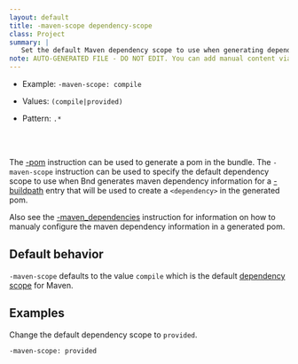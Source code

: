 ```yaml
---
layout: default
title: -maven-scope dependency-scope
class: Project
summary: |
   Set the default Maven dependency scope to use when generating dependency information in the generated pom
note: AUTO-GENERATED FILE - DO NOT EDIT. You can add manual content via same filename in ext folder. 
---
```


- Example: `-maven-scope: compile`

- Values: `(compile|provided)`

- Pattern: `.*`

<!-- Manual content from: ext/maven_scope.md --><br /><br />

The [-pom] instruction can be used to generate a pom in the bundle.  The `-maven-scope` instruction can be used to specify the default dependency scope to use when Bnd generates maven dependency information for a [-buildpath] entry that will be used to create a `<dependency>` in the generated pom.

Also see the [-maven_dependencies] instruction for information on how to manualy configure the maven dependency information in a generated pom.

## Default behavior

`-maven-scope` defaults to the value `compile` which is the default [dependency scope] for Maven.

## Examples

Change the default dependency scope to `provided`.

    -maven-scope: provided

[-pom]: pom.html
[-buildpath]: buildpath.html
[-maven_dependencies]: maven_dependencies.html
[dependency scope]: https://maven.apache.org/guides/introduction/introduction-to-dependency-mechanism.html#Dependency_Scope
